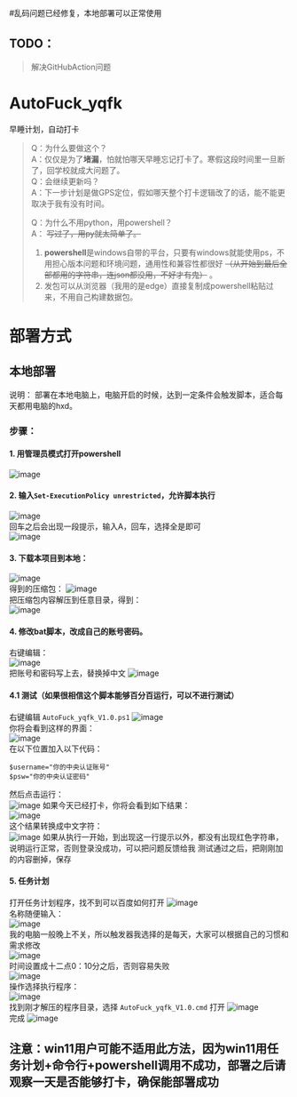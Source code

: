 #乱码问题已经修复，本地部署可以正常使用
## TODO：
>解决GitHubAction问题

# AutoFuck_yqfk
早睡计划，自动打卡
>Q：为什么要做这个？  
>A：仅仅是为了**堵漏**，怕就怕哪天早睡忘记打卡了。寒假这段时间里一旦断了，回学校就成大问题了。  
>Q：会继续更新吗？  
>A：下一步计划是做GPS定位，假如哪天整个打卡逻辑改了的话，能不能更取决于我有没有时间。  
>
>Q：为什么不用python，用powershell？  
>A： ~~写过了，用py就太简单了。~~ 
>  1. **powershell**是windows自带的平台，只要有windows就能使用ps，不用担心版本问题和环境问题，通用性和兼容性都很好 ~~（从开始到最后全部都用的字符串，连json都没用，不好才有鬼）~~ 。  
>  2. 发包可以从浏览器（我用的是edge）直接复制成powershell粘贴过来，不用自己构建数据包。  
#  部署方式
## 本地部署
说明： 部署在本地电脑上，电脑开启的时候，达到一定条件会触发脚本，适合每天都用电脑的hxd。
### 步骤：
#### 1.  用管理员模式打开powershell  
![image](https://user-images.githubusercontent.com/49357198/148472714-389e46bf-ab73-4916-9d51-f5d935e2c38c.png)
#### 2.  输入``` Set-ExecutionPolicy unrestricted ```，允许脚本执行  
![image](https://user-images.githubusercontent.com/49357198/148473011-dfd3908a-7f6e-4ecc-ae40-009269aec0e6.png)  
回车之后会出现一段提示，输入A，回车，选择全是即可  
![image](https://user-images.githubusercontent.com/49357198/148473210-f4720dd8-5174-4883-a286-b67c7c43b02a.png)
#### 3.  下载本项目到本地：  
  ![image](https://user-images.githubusercontent.com/49357198/148473355-300cb568-44c2-46c4-a9cc-44c5c07dc066.png)  
  得到的压缩包：
  ![image](https://user-images.githubusercontent.com/49357198/148473560-53ebdf94-f127-43e5-9c7a-d41577fd9112.png)  
  把压缩包内容解压到任意目录，得到：  
  ![image](https://user-images.githubusercontent.com/49357198/148473642-4cd07581-140b-411f-9a69-ee8e4ab4ee4b.png)  
#### 4.  修改bat脚本，改成自己的账号密码。  
  右键编辑：  
  ![image](https://user-images.githubusercontent.com/49357198/148473850-21c9943e-ab2f-4e3b-b691-f7a14b8acbdb.png)  
  把账号和密码写上去，替换掉中文 
  ![image](https://user-images.githubusercontent.com/49357198/148474031-dcd358c3-5655-405c-847e-2f21b5f6bc63.png)  
#### 4.1  测试（如果很相信这个脚本能够百分百运行，可以不进行测试）  
右键编辑 ``` AutoFuck_yqfk_V1.0.ps1 ```
![image](https://user-images.githubusercontent.com/49357198/148474210-59b8adf4-37da-4008-aa19-d742f2f3a630.png)  
你将会看到这样的界面：  
![image](https://user-images.githubusercontent.com/49357198/148474317-1013a388-5fba-420f-b139-c5cf28a0aaea.png)  
在以下位置加入以下代码：
```  
$username="你的中央认证账号"  
$psw="你的中央认证密码"  
```  
然后点击运行：  
![image](https://user-images.githubusercontent.com/49357198/148474551-1177ebdc-bd32-41c8-a5b9-d96f0ec918fa.png)
如果今天已经打卡，你将会看到如下结果：  
![image](https://user-images.githubusercontent.com/49357198/148474719-15124d0d-d580-4465-9e78-f40f1caec830.png)  
这个结果转换成中文字符：  
![image](https://user-images.githubusercontent.com/49357198/148474873-07abfee9-3a6b-4b5f-8e58-81724c529675.png)
如果从执行一开始，到出现这一行提示以外，都没有出现红色字符串，说明运行正常，否则登录没成功，可以把问题反馈给我 
测试通过之后，把刚刚加的内容删掉，保存
#### 5. 任务计划  
打开任务计划程序，找不到可以百度如何打开
![image](https://user-images.githubusercontent.com/49357198/148475200-c5952d90-ccd6-49a9-ab58-50738bcdf8e3.png)  
名称随便输入：  
![image](https://user-images.githubusercontent.com/49357198/148475324-08d5b3b1-e7fb-499c-96dc-9bb4c8791473.png)  
我的电脑一般晚上不关，所以触发器我选择的是每天，大家可以根据自己的习惯和需求修改  
![image](https://user-images.githubusercontent.com/49357198/148475407-ce7438ca-8ddf-4fd5-97f4-d18b13b09742.png)  
时间设置成十二点0：10分之后，否则容易失败  
![image](https://user-images.githubusercontent.com/49357198/148475571-c0f314a1-428e-47f7-a367-b75e08dbf802.png)  
操作选择执行程序：  
![image](https://user-images.githubusercontent.com/49357198/148475673-5329257e-df53-49c4-a697-96b925e6f6ba.png)  
找到刚才解压的程序目录，选择  ``` AutoFuck_yqfk_V1.0.cmd ``` 打开
![image](https://user-images.githubusercontent.com/49357198/148475802-065e5553-9f14-4937-9380-b1cb401a63e5.png)  
完成
![image](https://user-images.githubusercontent.com/49357198/148475895-438bc65f-f3d1-4b04-b7ff-b195d7157076.png)
## 注意：win11用户可能不适用此方法，因为win11用任务计划+命令行+powershell调用不成功，部署之后请观察一天是否能够打卡，确保能部署成功
